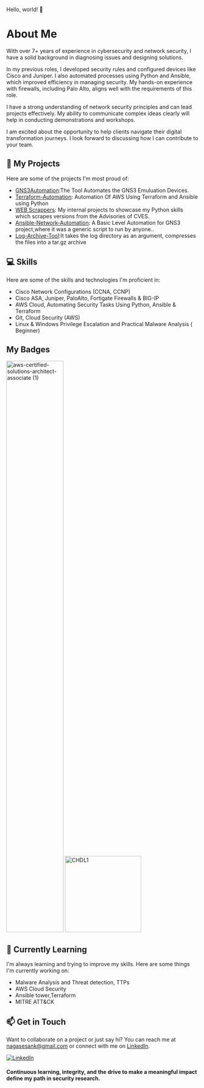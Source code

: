 Hello, world! 👋        
                                                
# About Me

With over 7+ years of experience in cybersecurity and network security, I have a solid background in diagnosing issues and designing solutions.

In my previous roles, I developed security rules and configured devices like Cisco and Juniper. I also automated processes using Python and Ansible, which improved efficiency in managing security. My hands-on experience with firewalls, including Palo Alto, aligns well with the requirements of this role.

I have a strong understanding of network security principles and can lead projects effectively. My ability to communicate complex ideas clearly will help in conducting demonstrations and workshops.

I am excited about the opportunity to help clients navigate their digital transformation journeys. I look forward to discussing how I can contribute to your team.

## 🚀 My Projects

Here are some of the projects I'm most proud of:

- [GNS3Automation](https://github.com/nagasesank/GNS3-Automate):The Tool Automates the GNS3 Emuluation Devices.
- [Terraform-Automation](https://github.com/nagasesank/Terraform-Automation): Automation Of AWS Using Terraform and Ansible using Python
- [WEB Scrappers](https://github.com/nagasesank/WebScrapers): My internal projects to showcase my Python skills which scrapes versions from the Advisories of CVES.
- [Ansible-Network-Automation](https://github.com/nagasesank/Ansible-Network-Automation): A Basic Level Automation for GNS3 project,where it was a generic script to run by anyone..
- [Log-Archive-Tool](https://github.com/nagasesank/Log-Archive-Tool):It takes the log directory as an argument, compresses the files into a tar.gz archive
  
## 💻 Skills

Here are some of the skills and technologies I'm proficient in:

- Cisco Network Configurations (CCNA, CCNP) 
- Cisco ASA, Juniper, PaloAlto, Fortigate Firewalls & BIG-IP  
- AWS Cloud, Automating Security Tasks Using Python, Ansible & Terraform
- Git, Cloud Security (AWS)
- Linux & Windows Privilege Escalation and Practical Malware Analysis ( Beginner)
## My Badges

<img width="150" height="1500" alt="aws-certified-solutions-architect-associate (1)" src="https://github.com/user-attachments/assets/e75dc651-bbef-436e-b273-38fc6f5cc6a3" />
<img width="200" height="200" alt="CHDL1" src="https://github.com/user-attachments/assets/72bdf122-7949-48ac-8408-16b1be653d28" />

## 🌱 Currently Learning

I'm always learning and trying to improve my skills. Here are some things I'm currently working on:

- Malware Analysis and Threat detection, TTPs
- AWS Cloud Security
- Ansible tower,Terraform
- MITRE ATT&CK

## 📫 Get in Touch

Want to collaborate on a project or just say hi? You can reach me at nagasesank@gmail.com or connect with me on [LinkedIn](https://www.linkedin.com/in/suryasesank/).

[![LinkedIn](https://img.shields.io/badge/LinkedIn-Connect-blue?style=flat&logo=linkedin)](https://www.linkedin.com/in/suryasesank/)


#### Continuous learning, integrity, and the drive to make a meaningful impact define my path in security research.

